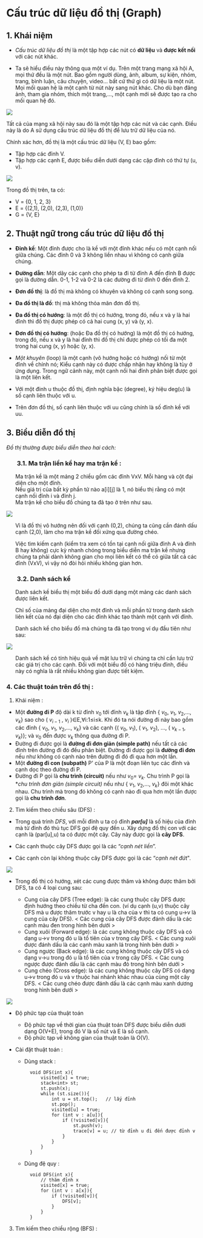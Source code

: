 # Cấu trúc dữ liệu đồ thị (Graph)


## 1\. Khái niệm <br>
- *Cấu trúc dữ liệu đồ thị* là một tập hợp các nút có **dữ liệu** và **được kết nối** với các nút khác.<br>

 - Ta sẽ hiểu điều này thông qua một ví dụ. Trên một trang mạng xã hội A, mọi thứ đều là một nút. Bao gồm người dùng, ảnh, album, sự kiện, nhóm, trang, bình luận, câu chuyện, video… bất cứ thứ gì có dữ liệu là một nút. Mọi mối quan hệ là một cạnh từ nút này sang nút khác. Cho dù bạn đăng ảnh, tham gia nhóm, thích một trang,…, một cạnh mới sẽ được tạo ra cho mối quan hệ đó.

<img src="https://tek4.vn/public_files/00628c0e-b774-4e38-af5d-c077c6f4c88b">

Tất cả của mạng xã hội này sau đó là một tập hợp các nút và các cạnh. Điều này là do A sử dụng cấu trúc dữ liệu đồ thị để lưu trữ dữ liệu của nó.

Chính xác hơn, đồ thị là một cấu trúc dữ liệu (V, E) bao gồm:

- Tập hợp các đỉnh V.
- Tập hợp các cạnh E, được biểu diễn dưới dạng các cặp đỉnh có thứ tự (u, v).

<img src="https://tek4.vn/public_files/2dd17e0f-e455-44ca-b209-425b3ffb82d7">

Trong đồ thị trên, ta có:

- V = {0, 1, 2, 3}
- E = {(2,1), (2,0), (2,3), (1,0)}
- G = {V, E}

## 2\. Thuật ngữ trong cấu trúc dữ liệu đồ thị
- **Đỉnh kề**: Một đỉnh được cho là kề với một đỉnh khác nếu có một cạnh nối giữa chúng. Các đỉnh 0 và 3 không liền nhau vì không có cạnh giữa chúng.<br>

- **Đường dẫn**: Một dãy các cạnh cho phép ta đi từ đỉnh A đến đỉnh B được gọi là đường dẫn. 0-1, 1-2 và 0-2 là các đường đi từ đỉnh 0 đến đỉnh 2.<br>

- **Đơn đồ thị**: là đồ thị mà không có khuyên và không có cạnh song song.

- **Đa đồ thị là đồ**: thị mà không thỏa mãn đơn đồ thị.

- **Đa đồ thị có hướng**: là một đồ thị có hướng, trong đó, nếu x và y là hai đỉnh thì đồ thị được phép có cả hai cung (x, y) và (y, x).

- **Đơn đồ thị có hướng**: (hoặc Đa đồ thị có hướng) là một đồ thị có hướng, trong đó, nếu x và y là hai đỉnh thì đồ thị chỉ được phép có tối đa một trong hai cung (x, y) hoặc (y, x).<br>

- *Một khuyên* (loop) là một cạnh (vô hướng hoặc có hướng) nối từ một đỉnh về chính nó; Kiểu cạnh này có được chấp nhận hay không là tùy ở ứng dụng. Trong ngữ cảnh này, một cạnh nối hai đỉnh phân biệt được gọi là một liên kết. <br>

- Với một đinh u thuộc đồ thị, định nghĩa bậc (degree), ký hiệu deg(u) là số cạnh liên thuộc với u. <br>

- Trên đơn đồ thị, số cạnh liên thuộc với uu cũng chính là số đỉnh kề với uu. <br> 

## 3\. Biểu diễn đồ thị

*Đồ thị thường được biểu diễn theo hai cách:*

### <ul> 3.1. Ma trận liền kề hay ma trận kề : </ul>

<ul> Ma trận kề là một mảng 2 chiều gồm các đỉnh VxV. Mỗi hàng và cột đại diện cho một đỉnh. <br>
Nếu giá trị của bất kỳ phần tử nào a[i][j] là 1, nó biểu thị rằng có một cạnh nối đỉnh i và đỉnh j. <br>
Ma trận kề cho biểu đồ chúng ta đã tạo ở trên như sau.</ul>

<img src="https://tek4.vn/public_files/fbb4fe7a-d822-4170-ac61-8d401a80b388" > <br>

<ul>
Vì là đồ thị vô hướng nên đối với cạnh (0,2), chúng ta cũng cần đánh dấu cạnh (2,0), làm cho ma trận kề đối xứng qua đường chéo.

Việc tìm kiếm cạnh (kiểm tra xem có tồn tại cạnh nối giữa đỉnh A và đỉnh B hay không) cực kỳ nhanh chóng trong biểu diễn ma trận kề nhưng chúng ta phải dành không gian cho mọi liên kết có thể có giữa tất cả các đỉnh (VxV), vì vậy nó đòi hỏi nhiều không gian hơn.
</ul>

### <ul> 3.2. Danh sách kề </ul>
<ul>
Danh sách kề biểu thị một biểu đồ dưới dạng một mảng các danh sách được liên kết.

Chỉ số của mảng đại diện cho một đỉnh và mỗi phần tử trong danh sách liên kết của nó đại diện cho các đỉnh khác tạo thành một cạnh với đỉnh.

Danh sách kề cho biểu đồ mà chúng ta đã tạo trong ví dụ đầu tiên như sau:
</ul>

<img src = "https://tek4.vn/public_files/7d5843e5-6373-49d0-b011-26ac04559563"> <br>

<ul>
Danh sách kề có tính hiệu quả về mặt lưu trữ vì chúng ta chỉ cần lưu trữ các giá trị cho các cạnh. Đối với một biểu đồ có hàng triệu đỉnh, điều này có nghĩa là rất nhiều không gian được tiết kiệm.
</ul>

### 4\. Các thuật toán trên đồ thị : 

1. Khái niệm :

 - Một **đường đi P** độ dài k từ đỉnh $v_0$ tới đỉnh $v_k$ là tập đỉnh { $v_0$, $v_1$, $v_2$,..., $v_k$} sao cho ( $v_{i−1}$ , $v_i$ )∈E,∀i:1≤i≤k. Khi đó ta nói đường đi này bao gồm các đỉnh \{ $v_0$, $v_1$, $v_2$,..., $v_k$\} và các cạnh \{( $v_0$, $v_1$), ( $v_1$, $v_2$), ..., ( $v_{k - 1}$, $v_k$)\}; và $v_0$ đến được $v_k$ thông qua đường đi P. <br>
 - Đường đi được gọi là **đường đi đơn giản (simple path)** nếu tất cả các đỉnh trên đường đi đó đều phân biệt. Đường đi được gọi là **đường đi đơn** nếu như không có cạnh nào trên đường đi đó đi qua hơn một lần. <br>
- Một **đường đi con (subpath)** P' của P là một đoạn liên tục các đỉnh và cạnh dọc theo đường đi P.<br>
- Đường đi P gọi là **chu trình (circuit)** nếu như $v_0$= $v_k$​. Chu trình P gọi là **chu trình đơn giản (simple circuit)* nếu như \{ $v_1$, $v_2$,..., $v_k$\} đôi một khác nhau. Chu trình mà trong đó không có cạnh nào đi qua hơn một lần được gọi là **chu trình đơn**. <br>

2. Tìm kiếm theo chiều sâu (DFS) :

- Trong quá trình *DFS*, với mỗi đỉnh u ta có đỉnh ***par[u]*** là số hiệu của đỉnh mà từ đỉnh đó thủ tục DFS gọi đệ quy đến u. Xây dựng đồ thị con với các cạnh là (par[u],u) ta có được một cây. Cây này được gọi là **cây DFS**.

- Các cạnh thuộc cây DFS được gọi là các “*cạnh nét liền*”.

- Các cạnh còn lại không thuộc cây DFS được gọi là các “*cạnh nét đứt*".

<img src = "https://vnoi.info/wiki/uploads/Depth-First-Search-Tree_img1.png">

- Trong đồ thị có hướng, xét các cung được thăm và không được thăm bởi DFS, ta có 4 loại cung sau:

    - Cung của cây DFS (Tree edge): là các cung thuộc cây DFS được định hướng theo chiều từ cha đến con. (ví dụ cạnh (u,v) thuộc cây DFS mà u được thăm trước v hay u là cha của v thì ta có cung u→v là cung của cây DFS). < Các cung của cây DFS được đánh dấu là các cạnh màu đen trong hình bên dưới >
    - Cung xuôi (Forward edge): là các cung không thuộc cây DFS và có dạng u→v trong đó u là tổ tiên của v trong cây DFS. < Các cung xuôi được đánh dấu là các cạnh màu xanh lá trong hình bên dưới >
    - Cung ngược (Back edge): là các cung không thuộc cây DFS và có dạng v→u trong đó u là tổ tiên của v trong cây DFS. < Các cung ngược được đánh dấu là các cạnh màu đỏ trong hình bên dưới >
    - Cung chéo (Cross edge): là các cung không thuộc cây DFS có dạng u→v trong đó u và v thuộc hai nhánh khác nhau của cùng một cây DFS. < Các cung chéo được đánh dấu là các cạnh màu xanh dương trong hình bên dưới >

![](https://vnoi.info/wiki/uploads/Depth-First-Search-Tree_img2.png)

- Độ phức tạp của thuật toán 

    - Độ phức tạp về thời gian của thuật toán DFS được biểu diễn dưới dạng O(V+E), trong đó V là số nút và E là số cạnh.
    - Độ phức tạp về không gian của thuật toán là O(V).

- Cài đặt thuật toán :
    - Dùng stack :
    
            void DFS(int x){
                visited[x] = true;
                stack<int> st;
                st.push(x);
                while (st.size()){
                    int u = st.top();   // lấy đỉnh
                    st.pop();
                    visited[u] = true;
                    for (int v : a[u]){
                        if (!visited[v]){
                            st.push(v);
                            trace[v] = u; // từ đỉnh u đi đến được đỉnh v
                        }
                    }
                }
            }

    - Dùng đệ quy :

            void DFS(int x){
                // thăm đỉnh x
                visited[x] = true;
                for (int v : a[x]){
                    if (!visited[v]){
                        DFS[v];
                    }
                }
            }

3. Tìm kiếm theo chiều rộng (BFS) :

